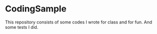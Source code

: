 # CodingSample
This repository consists of some codes I wrote for class and for fun. 
And some tests I did.
